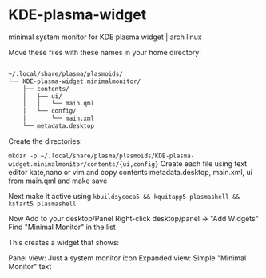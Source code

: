 # KDE-plasma-widget
minimal system monitor for KDE plasma widget | arch linux 

Move these files with these names in your home directory:

```bash

~/.local/share/plasma/plasmoids/
└── KDE-plasma-widget.minimalmonitor/
    ├── contents/
    │   ├── ui/
    │   │   └── main.qml
    │   └── config/
    │       └── main.xml
    └── metadata.desktop
```
    
Create the directories:

```mkdir -p ~/.local/share/plasma/plasmoids/KDE-plasma-widget.minimalmonitor/contents/{ui,config}```
  Create each file using text editor kate,nano or vim and copy contents metadata.desktop, main.xml, ui from main.qml and make save

Next make it active using ```kbuildsycoca5 && kquitapp5 plasmashell && kstart5 plasmashell```

Now Add to your desktop/Panel 
    Right-click desktop/panel → "Add Widgets"
    Find "Minimal Monitor" in the list
    
This creates a widget that shows:

   Panel view: Just a system monitor icon
   Expanded view: Simple "Minimal Monitor" text
